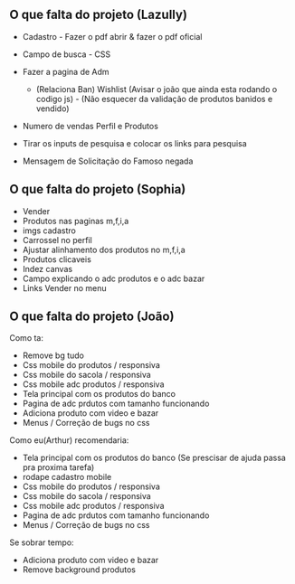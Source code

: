 ## O que falta do projeto (Lazully)
- Cadastro - Fazer o pdf abrir & fazer o pdf oficial
- Campo de busca - CSS

- Fazer a pagina de Adm
    - (Relaciona Ban) Wishlist (Avisar o joão que ainda esta rodando o codigo js) - (Não esquecer da validação de produtos banidos e vendido)

- Numero de vendas Perfil e Produtos

- Tirar os inputs de pesquisa e colocar os links para pesquisa
- Mensagem de Solicitação do Famoso negada

## O que falta do projeto (Sophia)

- Vender
- Produtos nas paginas m,f,i,a
- imgs cadastro
- Carrossel no perfil
- Ajustar alinhamento dos produtos no m,f,i,a
- Produtos clicaveis
- Indez canvas
- Campo explicando o adc produtos e o adc bazar
- Links Vender no menu


## O que falta do projeto (João)

Como ta:

- Remove bg tudo
- Css mobile do produtos / responsiva
- Css mobile do sacola / responsiva
- Css mobile adc produtos / responsiva
- Tela principal com os produtos do banco
- Pagina de adc prdutos com tamanho funcionando
- Adiciona produto com video e bazar
- Menus / Correção de bugs no css



Como eu(Arthur) recomendaria:

- Tela principal com os produtos do banco (Se prescisar de ajuda passa pra proxima tarefa)
- rodape cadastro mobile
- Css mobile do produtos / responsiva
- Css mobile do sacola / responsiva
- Css mobile adc produtos / responsiva
- Pagina de adc prdutos com tamanho funcionando
- Menus / Correção de bugs no css

Se sobrar tempo:
- Adiciona produto com video e bazar
- Remove background produtos

